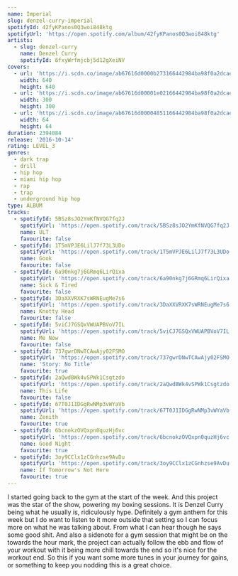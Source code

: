 ```yaml
---
name: Imperial
slug: denzel-curry-imperial
spotifyId: 42fyKPanos0Q3woi848ktg
spotifyUrl: 'https://open.spotify.com/album/42fyKPanos0Q3woi848ktg'
artists:
  - slug: denzel-curry
    name: Denzel Curry
    spotifyId: 6fxyWrfmjcbj5d12gXeiNV
covers:
  - url: 'https://i.scdn.co/image/ab67616d0000b273166442984ba98f0a2dcaea5e'
    width: 640
    height: 640
  - url: 'https://i.scdn.co/image/ab67616d00001e02166442984ba98f0a2dcaea5e'
    width: 300
    height: 300
  - url: 'https://i.scdn.co/image/ab67616d00004851166442984ba98f0a2dcaea5e'
    width: 64
    height: 64
duration: 2394084
release: '2016-10-14'
rating: LEVEL_3
genres:
  - dark trap
  - drill
  - hip hop
  - miami hip hop
  - rap
  - trap
  - underground hip hop
type: ALBUM
tracks:
  - spotifyId: 5BSz8sJO2YmKfNVQG7fq2J
    spotifyUrl: 'https://open.spotify.com/track/5BSz8sJO2YmKfNVQG7fq2J'
    name: ULT
    favourite: false
  - spotifyId: 1T5mVPJE6LilJ7f73L3UDo
    spotifyUrl: 'https://open.spotify.com/track/1T5mVPJE6LilJ7f73L3UDo'
    name: Gook
    favourite: false
  - spotifyId: 6a90nkg7j6GRmq6LirQixa
    spotifyUrl: 'https://open.spotify.com/track/6a90nkg7j6GRmq6LirQixa'
    name: Sick & Tired
    favourite: false
  - spotifyId: 3DaXXVRXK7sWRNEugMe7s6
    spotifyUrl: 'https://open.spotify.com/track/3DaXXVRXK7sWRNEugMe7s6'
    name: Knotty Head
    favourite: false
  - spotifyId: 5viCJ7GSQxVWUAPBVoV7IL
    spotifyUrl: 'https://open.spotify.com/track/5viCJ7GSQxVWUAPBVoV7IL'
    name: Me Now
    favourite: false
  - spotifyId: 737gwrDNwTCAwAjy02FSMO
    spotifyUrl: 'https://open.spotify.com/track/737gwrDNwTCAwAjy02FSMO'
    name: 'Story: No Title'
    favourite: true
  - spotifyId: 2aQwdBWk4vSPWk1Csgtzdo
    spotifyUrl: 'https://open.spotify.com/track/2aQwdBWk4vSPWk1Csgtzdo'
    name: This Life
    favourite: false
  - spotifyId: 67T0J1IDGgRwNMp3vWYaVb
    spotifyUrl: 'https://open.spotify.com/track/67T0J1IDGgRwNMp3vWYaVb'
    name: Zenith
    favourite: true
  - spotifyId: 6bcnokzOVQxpn0quzHj6vc
    spotifyUrl: 'https://open.spotify.com/track/6bcnokzOVQxpn0quzHj6vc'
    name: Good Night
    favourite: true
  - spotifyId: 3oy9CClx1zCGnhzse9AvDu
    spotifyUrl: 'https://open.spotify.com/track/3oy9CClx1zCGnhzse9AvDu'
    name: If Tomorrow's Not Here
    favourite: true
---
```

I started going back to the gym at the start of the week. And this project was the star
of the show, powering my boxing sessions. It is Denzel Curry being what he usually is,
ridiculously hype. Definitely a gym anthem for this week but I do want to listen to it more
outside that setting so I can focus more on what he was talking about. From what I can hear
though he says some good shit. And also a sidenote for a gym session that might be on the
towards the hour mark, the project can actually follow the ebb and flow of your workout with
it being more chill towards the end so it's nice for the workout end. So this if you want
some more tunes in your journey for gains, or something to keep you nodding this is a great
choice.
